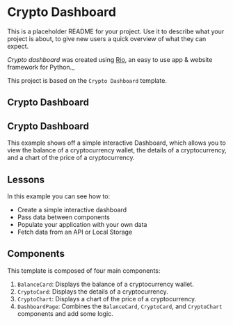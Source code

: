 # Crypto Dashboard

This is a placeholder README for your project. Use it to describe what your
project is about, to give new users a quick overview of what they can expect.

_Crypto dashboard_ was created using [Rio](https://rio.dev/), an easy to
use app & website framework for Python._

This project is based on the `Crypto Dashboard` template.

## Crypto Dashboard

## Crypto Dashboard

This example shows off a simple interactive Dashboard, which allows you to view
the balance of a cryptocurrency wallet, the details of a cryptocurrency, and a
chart of the price of a cryptocurrency.

## Lessons

In this example you can see how to:

-   Create a simple interactive dashboard
-   Pass data between components
-   Populate your application with your own data
-   Fetch data from an API or Local Storage

## Components

This template is composed of four main components:

1. `BalanceCard`: Displays the balance of a cryptocurrency wallet.
2. `CryptoCard`: Displays the details of a cryptocurrency.
3. `CryptoChart`: Displays a chart of the price of a cryptocurrency.
4. `DashboardPage`: Combines the `BalanceCard`, `CryptoCard`, and `CryptoChart`
   components and add some logic.
